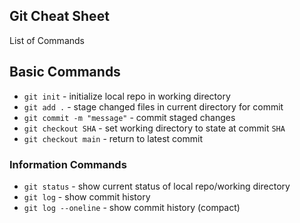 ## Git Cheat Sheet

List of Commands
## Basic Commands

* `git init` - initialize local repo in working directory
* `git add .` - stage changed files in current directory for commit
* `git commit -m "message"` - commit staged changes
* `git checkout SHA` - set working directory to state at commit `SHA`
* `git checkout main` - return to latest commit

### Information Commands
* `git status` - show current status of local repo/working directory
* `git log` - show commit history
* `git log --oneline` - show commit history (compact)
